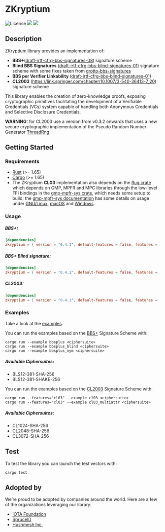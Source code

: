 # ZKryptium

![License](https://img.shields.io/badge/License-Apache_2.0-blue.svg)
[![](https://img.shields.io/crates/v/zkryptium?style=flat-square)](https://crates.io/crates/zkryptium)
[![](https://img.shields.io/docsrs/zkryptium?style=flat-square)](https://docs.rs/zkryptium/)

## Description

ZKryptium library provides an implementation of:
* **BBS+**([draft-irtf-cfrg-bbs-signatures-08](https://datatracker.ietf.org/doc/html/draft-irtf-cfrg-bbs-signatures-08)) signature scheme
* **Blind BBS Signatures** ([draft-irtf-cfrg-bbs-blind-signatures-01](https://datatracker.ietf.org/doc/html/draft-irtf-cfrg-bbs-blind-signatures-01)) signature scheme with some fixes taken from [grotto-bbs-signatures](https://github.com/Wind4Greg/grotto-bbs-signatures)
* **BBS per Verifier Linkability** ([draft-irtf-cfrg-bbs-blind-signatures-01](https://datatracker.ietf.org/doc/html/draft-irtf-cfrg-bbs-per-verifier-linkability-01))
* **CL2003** (https://link.springer.com/chapter/10.1007/3-540-36413-7_20) signature scheme 


This library enables the creation of zero-knowledge proofs, exposing cryptographic primitives facilitating the development of a Verifiable Credentials (VCs) system capable of handling both Anonymous Credentials and Selective Disclosure Credentials.

**WARNING:** for CL2003 use a version from v0.3.2 onwards that uses a new secure cryptographic implementation of the Pseudo Random Number Generator [ThreadRng](https://rust-random.github.io/rand/rand/rngs/struct.ThreadRng.html)

## Getting Started

### Requirements

- [Rust](https://www.rust-lang.org/) (>= 1.65)
- [Cargo](https://doc.rust-lang.org/cargo/) (>= 1.65)
- The ZKryptium **CL03** implementation also depends on the [Rug crate](https://crates.io/crates/rug) which depends on GMP, MPFR and MPC libraries through the low-level FFI bindings in the [gmp-mpfr-sys crate](https://crates.io/crates/gmp-mpfr-sys), which needs some setup to build; the [gmp-mpfr-sys documentation](https://docs.rs/gmp-mpfr-sys/1.6.1/gmp_mpfr_sys/index.html) has some details on usage under [GNU/Linux](https://docs.rs/gmp-mpfr-sys/1.6.1/gmp_mpfr_sys/index.html#building-on-gnulinux), [macOS](https://docs.rs/gmp-mpfr-sys/1.6.1/gmp_mpfr_sys/index.html#building-on-macos) and [Windows](https://docs.rs/gmp-mpfr-sys/1.6.1/gmp_mpfr_sys/index.html#building-on-windows).


### Usage

##### BBS+:

```toml
[dependencies]
zkryptium = { version = "0.4.1", default-features = false, features = ["bbsplus"] }
```

##### BBS+ Blind signature:

```toml
[dependencies]
zkryptium = { version = "0.4.1", default-features = false, features = ["bbsplus", "bbsplus_blind"] }
```

##### CL2003:

```toml
[dependencies]
zkryptium = { version = "0.4.1", default-features = false, features = ["cl03"] }
```

### Examples

Take a look at the [examples](https://github.com/Cybersecurity-LINKS/ZKryptium/tree/main/examples).

You can run the examples based on the [BBS+](https://identity.foundation/bbs-signature/draft-irtf-cfrg-bbs-signatures.html) Signature Scheme with:

```
cargo run --example bbsplus <ciphersuite>
cargo run --example bbsplus_blind <ciphersuite>
cargo run --example bbsplus_nym <ciphersuite>
```

##### Available Ciphersuites:
- BLS12-381-SHA-256
- BLS12-381-SHAKE-256

You can run the examples based on the [CL2003](https://link.springer.com/chapter/10.1007/3-540-36413-7_20) Signature Scheme with:
```
cargo run --features="cl03" --example cl03 <ciphersuite>
cargo run --features="cl03" --example cl03_multiattr <ciphersuite>
```
##### Available Ciphersuites:
- CL1024-SHA-256
- CL2048-SHA-256
- CL3072-SHA-256

## Test

To test the library you can launch the test vectors with:

```
cargo test
```

## Adopted by

We’re proud to be adopted by companies around the world. Here are a few of the organizations leveraging our library:
* [IOTA Foundation](https://github.com/iotaledger/identity.rs)
* [SpruceID](https://github.com/spruceid/ssi)
* [Hushmesh Inc.](https://github.com/hushmesh/mesh-infrastructure)

